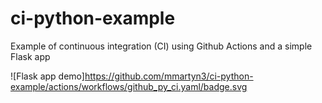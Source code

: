 # ci-python-example
Example of continuous integration (CI) using Github Actions and a simple Flask app

![Flask app demo]https://github.com/mmartyn3/ci-python-example/actions/workflows/github_py_ci.yaml/badge.svg
